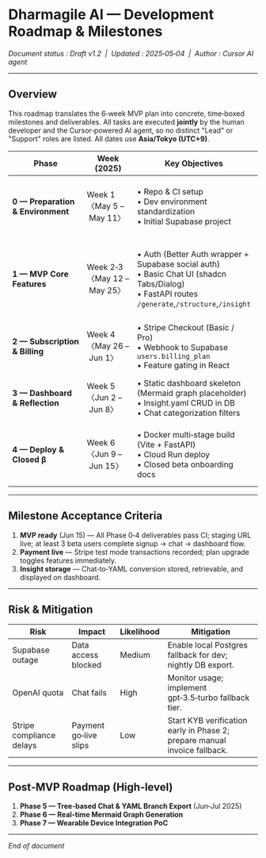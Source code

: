# Dharmagile AI — Development Roadmap & Milestones

*Document status : Draft v1.2  |  Updated : 2025‑05‑04  |  Author : Cursor AI agent*

---

## Overview

This roadmap translates the 6‑week MVP plan into concrete, time‑boxed milestones and deliverables. All tasks are executed **jointly** by the human developer and the Cursor‑powered AI agent, so no distinct "Lead" or "Support" roles are listed. All dates use **Asia/Tokyo (UTC+9)**.

| Phase                             | Week (2025)                | Key Objectives                                                                                                                                      | Major Deliverables                                                                                                                            |
| --------------------------------- | -------------------------- | --------------------------------------------------------------------------------------------------------------------------------------------------- | --------------------------------------------------------------------------------------------------------------------------------------------- |
| **0 — Preparation & Environment** | Week 1 〈May 5 – May 11〉    | • Repo & CI setup<br>• Dev environment standardization<br>• Initial Supabase project                                                                | ▸ GitHub repo with Biome/Husky/Lint‑Staged<br>▸ VS Code workspace & PowerShell profiles<br>▸ Supabase project (Auth + DB schema v0)           |
| **1 — MVP Core Features**         | Week 2‑3 〈May 12 – May 25〉 | • Auth (Better Auth wrapper + Supabase social auth)<br>• Basic Chat UI (shadcn Tabs/Dialog)<br>• FastAPI routes `/generate`,`/structure`,`/insight` | ▸ Auth screens & JWT flow<br>▸ Chat page (static tree placeholder)<br>▸ OpenAI integration (gpt‑4‑turbo)<br>▸ Unit tests (pytest, Playwright) |
| **2 — Subscription & Billing**    | Week 4 〈May 26 – Jun 1〉    | • Stripe Checkout (Basic / Pro)<br>• Webhook to Supabase `users.billing_plan`<br>• Feature gating in React                                          | ▸ Checkout modal<br>▸ Webhook endpoint & local tunnel config<br>▸ Plan enforcement hooks                                                      |
| **3 — Dashboard & Reflection**    | Week 5 〈Jun 2 – Jun 8〉     | • Static dashboard skeleton (Mermaid graph placeholder)<br>• Insight.yaml CRUD in DB<br>• Chat categorization filters                               | ▸ Dashboard route `/dashboard`<br>▸ Mermaid sample graph<br>▸ Supabase RPC for YAML fetch/update                                              |
| **4 — Deploy & Closed β**         | Week 6 〈Jun 9 – Jun 15〉    | • Docker multi‑stage build (Vite + FastAPI)<br>• Cloud Run deploy<br>• Closed beta onboarding docs                                                  | ▸ `docker-compose.yml` + Cloud Build<br>▸ Staging environment URL<br>▸ Beta tester feedback form                                              |

---

## Milestone Acceptance Criteria

1. **MVP ready** (Jun 15) — All Phase 0‑4 deliverables pass CI; staging URL live; at least 3 beta users complete signup → chat → dashboard flow.
2. **Payment live** — Stripe test mode transactions recorded; plan upgrade toggles features immediately.
3. **Insight storage** — Chat‑to‑YAML conversion stored, retrievable, and displayed on dashboard.

---

## Risk & Mitigation

| Risk                     | Impact                | Likelihood | Mitigation                                                                |
| ------------------------ | --------------------- | ---------- | ------------------------------------------------------------------------- |
| Supabase outage          | Data access blocked   | Medium     | Enable local Postgres fallback for dev; nightly DB export.                |
| OpenAI quota             | Chat fails            | High       | Monitor usage; implement gpt‑3.5‑turbo fallback tier.                     |
| Stripe compliance delays | Payment go‑live slips | Low        | Start KYB verification early in Phase 2; prepare manual invoice fallback. |

---

## Post‑MVP Roadmap (High‑level)

1. **Phase 5 — Tree‑based Chat & YAML Branch Export** (Jun‑Jul 2025)
2. **Phase 6 — Real‑time Mermaid Graph Generation**
3. **Phase 7 — Wearable Device Integration PoC**

---

*End of document*
